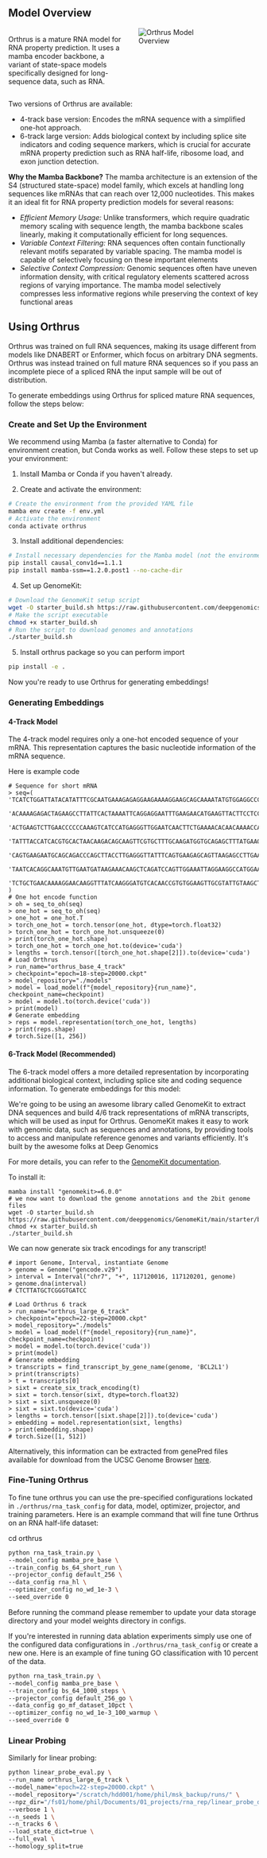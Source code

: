 ## Model Overview

<div style="display: flex; align-items: flex-start;">
<div style="flex: 1;">

Orthrus is a mature RNA model for RNA property prediction. It uses a mamba encoder backbone, a variant of state-space models specifically designed for long-sequence data, such as RNA. 

</div>
<div style="flex: 1; margin-left: 20px;">
<img src="orthrus.png" alt="Orthrus Model Overview" style="max-width: 60%; height: auto;">
</div>
</div>

Two versions of Orthrus are available:

- 4-track base version: Encodes the mRNA sequence with a simplified one-hot approach.
- 6-track large version: Adds biological context by including splice site indicators and coding sequence markers, which is crucial for accurate mRNA property prediction such as RNA half-life, ribosome load, and exon junction detection.

**Why the Mamba Backbone?**
The mamba architecture is an extension of the S4 (structured state-space) model family, which excels at handling long sequences like mRNAs that can reach over 12,000 nucleotides. This makes it an ideal fit for RNA property prediction models for several reasons:

- _Efficient Memory Usage:_ Unlike transformers, which require quadratic memory scaling with sequence length, the mamba backbone scales linearly, making it computationally efficient for long sequences.
- _Variable Context Filtering:_ RNA sequences often contain functionally relevant motifs separated by variable spacing. The mamba model is capable of selectively focusing on these important elements
- _Selective Context Compression:_ Genomic sequences often have uneven information density, with critical regulatory elements scattered across regions of varying importance. The mamba model selectively compresses less informative regions while preserving the context of key functional areas

## Using Orthrus

Orthrus was trained on full RNA sequences, making its usage different from models like DNABERT or Enformer, which focus on arbitrary DNA segments. 
Orthrus was instead trained on full mature RNA sequences so if you pass an incomplete piece of a spliced RNA the input sample will be out of distribution. 

To generate embeddings using Orthrus for spliced mature RNA sequences, follow the steps below:

### Create and Set Up the Environment

We recommend using Mamba (a faster alternative to Conda) for environment creation, but Conda works as well. Follow these steps to set up your environment:

1. Install Mamba or Conda if you haven't already.

2. Create and activate the environment:
```bash
# Create the environment from the provided YAML file
mamba env create -f env.yml
# Activate the environment
conda activate orthrus
```

3. Install additional dependencies:
```bash
# Install necessary dependencies for the Mamba model (not the environment manager)
pip install causal_conv1d==1.1.1
pip install mamba-ssm==1.2.0.post1 --no-cache-dir
```

4. Set up GenomeKit:
```bash
# Download the GenomeKit setup script
wget -O starter_build.sh https://raw.githubusercontent.com/deepgenomics/GenomeKit/main/starter/build.sh
# Make the script executable
chmod +x starter_build.sh
# Run the script to download genomes and annotations
./starter_build.sh
```

5. Install orthrus package so you can perform import
```bash
pip install -e .
```

Now you're ready to use Orthrus for generating embeddings!

### Generating Embeddings

#### 4-Track Model

The 4-track model requires only a one-hot encoded sequence of your mRNA. This representation captures the basic nucleotide information of the mRNA sequence.

Here is example code
```
# Sequence for short mRNA
> seq=(
'TCATCTGGATTATACATATTTCGCAATGAAAGAGAGGAAGAAAAGGAAGCAGCAAAATATGTGGAGGCCCA'
 'ACAAAAGAGACTAGAAGCCTTATTCACTAAAATTCAGGAGGAATTTGAAGAACATGAAGTTACTTCCTCC
 'ACTGAAGTCTTGAACCCCCCAAAGTCATCCATGAGGGTTGGAATCAACTTCTGAAAACACAACAAAACCA'
 'TATTTACCATCACGTGCACTAACAAGACAGCAAGTTCGTGCTTTGCAAGATGGTGCAGAGCTTTATGAAG'
 'CAGTGAAGAATGCAGCAGACCCAGCTTACCTTGAGGGTTATTTCAGTGAAGAGCAGTTAAGAGCCTTGAA'
 'TAATCACAGGCAAATGTTGAATGATAAGAAACAAGCTCAGATCCAGTTGGAAATTAGGAAGGCCATGGAA'
 'TCTGCTGAACAAAAGGAACAAGGTTTATCAAGGGATGTCACAACCGTGTGGAAGTTGCGTATTGTAAGCTATTC'
)
# One hot encode function
> oh = seq_to_oh(seq)
> one_hot = seq_to_oh(seq)
> one_hot = one_hot.T
> torch_one_hot = torch.tensor(one_hot, dtype=torch.float32)
> torch_one_hot = torch_one_hot.unsqueeze(0)
> print(torch_one_hot.shape)
> torch_one_hot = torch_one_hot.to(device='cuda')
> lengths = torch.tensor([torch_one_hot.shape[2]]).to(device='cuda')
# Load Orthrus
> run_name="orthrus_base_4_track"
> checkpoint="epoch=18-step=20000.ckpt"
> model_repository="./models"
> model = load_model(f"{model_repository}{run_name}", checkpoint_name=checkpoint)
> model = model.to(torch.device('cuda'))
> print(model)
# Generate embedding
> reps = model.representation(torch_one_hot, lengths)
> print(reps.shape)
# torch.Size([1, 256])
```

#### 6-Track Model (Recommended)
The 6-track model offers a more detailed representation by incorporating additional biological context, including splice site and coding sequence information. To generate embeddings for this model:

We're going to be using an awesome library called GenomeKit to extract DNA sequences and build 4/6 track representations of mRNA transcripts, which will be used as input for Orthrus. GenomeKit makes it easy to work with genomic data, such as sequences and annotations, by providing tools to access and manipulate reference genomes and variants efficiently. It's built by the awesome folks at Deep Genomics

For more details, you can refer to the [GenomeKit documentation](https://deepgenomics.github.io/GenomeKit/api.html).

To install it:
```
mamba install "genomekit>=6.0.0"
# we now want to download the genome annotations and the 2bit genome files
wget -O starter_build.sh https://raw.githubusercontent.com/deepgenomics/GenomeKit/main/starter/build.sh
chmod +x starter_build.sh
./starter_build.sh
```

We can now generate six track encodings for any transcript!
```
# import Genome, Interval, instantiate Genome
> genome = Genome("gencode.v29")
> interval = Interval("chr7", "+", 117120016, 117120201, genome)
> genome.dna(interval)
# CTCTTATGCTCGGGTGATCC

# Load Orthrus 6 track
> run_name="orthrus_large_6_track"
> checkpoint="epoch=22-step=20000.ckpt"
> model_repository="./models"
> model = load_model(f"{model_repository}{run_name}", checkpoint_name=checkpoint)
> model = model.to(torch.device('cuda'))
> print(model)
# Generate embedding
> transcripts = find_transcript_by_gene_name(genome, 'BCL2L1')
> print(transcripts)
> t = transcripts[0]
> sixt = create_six_track_encoding(t)
> sixt = torch.tensor(sixt, dtype=torch.float32)
> sixt = sixt.unsqueeze(0)
> sixt = sixt.to(device='cuda')
> lengths = torch.tensor([sixt.shape[2]]).to(device='cuda')
> embedding = model.representation(sixt, lengths)
> print(embedding.shape)
# torch.Size([1, 512])
```

Alternatively, this information can be extracted from genePred files available for download from the UCSC Genome Browser [here](https://genome.ucsc.edu/cgi-bin/hgTables).

### Fine-Tuning Orthrus

To fine tune orthrus you can use the pre-specified configurations lockated in `./orthrus/rna_task_config` for data, model, optimizer, projector, and training parameters. Here is an example command that will fine tune Orthrus on an RNA half-life dataset:

cd orthrus 

```bash
python rna_task_train.py \
--model_config mamba_pre_base \
--train_config bs_64_short_run \
--projector_config default_256 \
--data_config rna_hl \
--optimizer_config no_wd_1e-3 \
--seed_override 0 
```

Before running the command please remember to update your data storage directory and your model weights directory in configs.

If you're interested in running data ablation experiments simply use one of the configured data configurations in `./orthrus/rna_task_config` or create a new one. Here is an example of fine tuning GO classification with 10 percent of the data.

```bash
python rna_task_train.py \
--model_config mamba_pre_base \
--train_config bs_64_1000_steps \
--projector_config default_256_go \
--data_config go_mf_dataset_10pct \
--optimizer_config no_wd_1e-3_100_warmup \
--seed_override 0 
```

### Linear Probing

Similarly for linear probing:

```bash
python linear_probe_eval.py \
--run_name orthrus_large_6_track \
--model_name="epoch=22-step=20000.ckpt" \
--model_repository="/scratch/hdd001/home/phil/msk_backup/runs/" \
--npz_dir="/fs01/home/phil/Documents/01_projects/rna_rep/linear_probe_data2" \
--verbose 1 \
--n_seeds 1 \
--n_tracks 6 \
--load_state_dict=true \
--full_eval \
--homology_split=true 
```